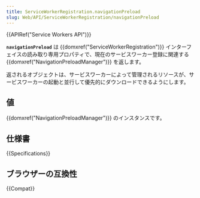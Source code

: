 ```yaml
---
title: ServiceWorkerRegistration.navigationPreload
slug: Web/API/ServiceWorkerRegistration/navigationPreload
---
```

{{APIRef("Service Workers API")}}

**`navigationPreload`** は {{domxref("ServiceWorkerRegistration")}} インターフェイスの読み取り専用プロパティで、現在のサービスワーカー登録に関連する {{domxref("NavigationPreloadManager")}} を返します。

返されるオブジェクトは、サービスワーカーによって管理されるリソースが、サービスワーカーの起動と並行して優先的にダウンロードできるようにします。

## 値

{{domxref("NavigationPreloadManager")}} のインスタンスです。

## 仕様書

{{Specifications}}

## ブラウザーの互換性

{{Compat}}
